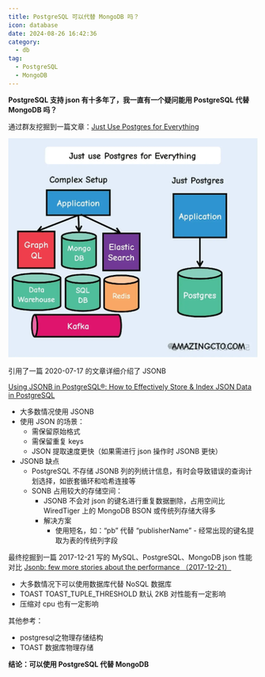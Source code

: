 ```yaml
---
title: PostgreSQL 可以代替 MongoDB 吗？
icon: database
date: 2024-08-26 16:42:36
category:
  - db
tag:
  - PostgreSQL
  - MongoDB
---
```


**PostgreSQL 支持 json 有十多年了，我一直有一个疑问能用 PostgreSQL 代替 MongoDB 吗？**

通过群友挖掘到一篇文章：[Just Use Postgres for Everything](https://www.amazingcto.com/postgres-for-everything/)

![Just use Postgres for Everything](all-in-pg.png)

引用了一篇 2020-07-17 的文章详细介绍了 JSONB

[Using JSONB in PostgreSQL®: How to Effectively Store & Index JSON Data in PostgreSQL](https://scalegrid.io/blog/using-jsonb-in-postgresql-how-to-effectively-store-index-json-data-in-postgresql/)

- 大多数情况使用 JSONB
- 使用 JSON 的场景：
  - 需保留原始格式
  - 需保留重复 keys
  - JSON 提取速度更快（如果需进行 json 操作时 JSONB 更快）
- JSONB 缺点
  - PostgreSQL 不存储 JSONB 列的列统计信息，有时会导致错误的查询计划选择，如嵌套循环和哈希连接等
  - SONB 占用较大的存储空间：
    - JSONB 不会对 json 的键名进行重复数据删除，占用空间比 WiredTiger 上的 MongoDB BSON 或传统列存储大得多
    - 解决方案
      - 使用短名，如：“pb” 代替 “publisherName”
			- 经常出现的键名提取为表的传统列字段

最终挖掘到一篇 2017-12-21 写的 MySQL、PostgreSQL、MongoDB json 性能对比
[Jsonb: few more stories about the performance （2017-12-21）](https://erthalion.info/2017/12/21/advanced-json-benchmarks/)

- 大多数情况下可以使用数据库代替 NoSQL 数据库
- TOAST TOAST_TUPLE_THRESHOLD 默认 2KB 对性能有一定影响
- 压缩对 cpu 也有一定影响

其他参考：
- postgresql之物理存储结构
- TOAST 数据库物理存储

**结论：可以使用 PostgreSQL 代替 MongoDB**